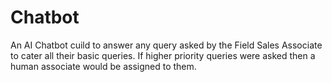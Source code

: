 # Chatbot
An AI Chatbot cuild to answer any query asked by the Field Sales Associate to cater all their basic queries. If higher priority queries were asked then a human associate would be assigned to them.
